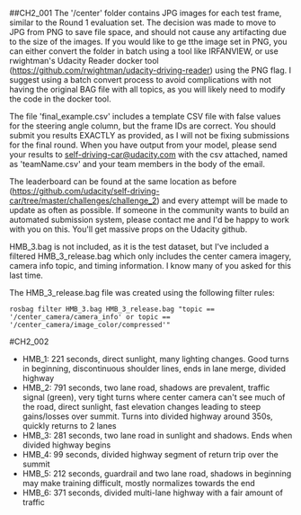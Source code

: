 ##CH2_001
The '/center' folder contains JPG images for each test frame, similar to the Round 1 evaluation set. The decision was made to move to JPG from PNG to save file space, and should not cause any artifacting due to the size of the images. If you would like to ge tthe image set in PNG, you can either convert the folder in batch using a tool like IRFANVIEW, or use rwightman's Udacity Reader docker tool (https://github.com/rwightman/udacity-driving-reader) using the PNG flag. I suggest using a batch convert process to avoid complications with not having the original BAG file with all topics, as you will likely need to modify the code in the docker tool. 

The file 'final_example.csv' includes a template CSV file with false values for the steering angle column, but the frame IDs are correct. You should submit you results EXACTLY as provided, as I will not be fixing submissions for the final round. When you have output from your model, please send your results to self-driving-car@udacity.com with the csv attached, named as 'teamName.csv' and your team members in the body of the email.

The leaderboard can be found at the same location as before (https://github.com/udacity/self-driving-car/tree/master/challenges/challenge_2) and every attempt will be made to update as often as possible. If someone in the community wants to build an automated submission system, please contact me and I'd be happy to work with you on this. You'll get massive props on the Udacity github.

HMB_3.bag is not included, as it is the test dataset, but I've included a filtered HMB_3_release.bag which only includes the center camera imagery, camera info topic, and timing information. I know many of you asked for this last time.

The HMB_3_release.bag file was created using the following filter rules: 

```
rosbag filter HMB_3.bag HMB_3_release.bag "topic == '/center_camera/camera_info' or topic == '/center_camera/image_color/compressed'"
```

#CH2_002
* HMB_1: 221 seconds, direct sunlight, many lighting changes. Good turns in beginning, discontinuous shoulder lines, ends in lane merge, divided highway
* HMB_2: 791 seconds, two lane road, shadows are prevalent, traffic signal (green), very tight turns where center camera can't see much of the road, direct sunlight, fast elevation changes leading to steep gains/losses over summit. Turns into divided highway around 350s, quickly returns to 2 lanes
* HMB_3: 281 seconds, two lane road in sunlight and shadows. Ends when divided highway begins
* HMB_4: 99 seconds, divided highway segment of return trip over the summit
* HMB_5: 212 seconds, guardrail and two lane road, shadows in beginning may make training difficult, mostly normalizes towards the end
* HMB_6: 371 seconds, divided multi-lane highway with a fair amount of traffic

